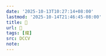 ```yaml
---
date: '2025-10-13T10:27:14+08:00'
lastmod: '2025-10-14T21:46:45-08:00'
title: 􀈑
url: 􀈑
tags: [攏]
src: DCCV
note:
---
```


